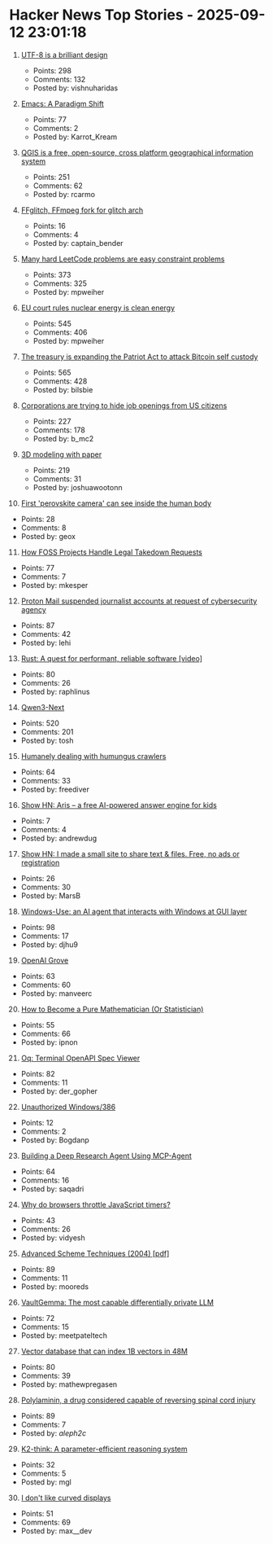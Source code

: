 # Hacker News Top Stories - 2025-09-12 23:01:18

1. [UTF-8 is a brilliant design](https://iamvishnu.com/posts/utf8-is-brilliant-design)
   - Points: 298
   - Comments: 132
   - Posted by: vishnuharidas

2. [Emacs: A Paradigm Shift](https://edoput.it/2025/04/16/emacs-paradigm-shift.html)
   - Points: 77
   - Comments: 2
   - Posted by: Karrot_Kream

3. [QGIS is a free, open-source, cross platform geographical information system](https://github.com/qgis/QGIS)
   - Points: 251
   - Comments: 62
   - Posted by: rcarmo

4. [FFglitch, FFmpeg fork for glitch arch](https://ffglitch.org/gallery/)
   - Points: 16
   - Comments: 4
   - Posted by: captain_bender

5. [Many hard LeetCode problems are easy constraint problems](https://buttondown.com/hillelwayne/archive/many-hard-leetcode-problems-are-easy-constraint/)
   - Points: 373
   - Comments: 325
   - Posted by: mpweiher

6. [EU court rules nuclear energy is clean energy](https://www.weplanet.org/post/eu-court-rules-nuclear-energy-is-clean-energy)
   - Points: 545
   - Comments: 406
   - Posted by: mpweiher

7. [The treasury is expanding the Patriot Act to attack Bitcoin self custody](https://www.tftc.io/treasury-iexpanding-patriot-act/)
   - Points: 565
   - Comments: 428
   - Posted by: bilsbie

8. [Corporations are trying to hide job openings from US citizens](https://thehill.com/opinion/finance/5498346-corporate-america-has-been-trying-to-hide-job-openings-now-it-is-failing/)
   - Points: 227
   - Comments: 178
   - Posted by: b_mc2

9. [3D modeling with paper](https://www.arvinpoddar.com/blog/3d-modeling-with-paper)
   - Points: 219
   - Comments: 31
   - Posted by: joshuawootonn

10. [First 'perovskite camera' can see inside the human body](https://news.northwestern.edu/stories/2025/09/first-perovskite-camera-can-see-inside-the-human-body/)
   - Points: 28
   - Comments: 8
   - Posted by: geox

11. [How FOSS Projects Handle Legal Takedown Requests](https://f-droid.org/2025/09/10/how-foss-projects-handle-legal-takedown-requests.html)
   - Points: 77
   - Comments: 7
   - Posted by: mkesper

12. [Proton Mail suspended journalist accounts at request of cybersecurity agency](https://theintercept.com/2025/09/12/proton-mail-journalist-accounts-suspended/)
   - Points: 87
   - Comments: 42
   - Posted by: lehi

13. [Rust: A quest for performant, reliable software [video]](https://www.youtube.com/watch?v=k_-6KI3m31M)
   - Points: 80
   - Comments: 26
   - Posted by: raphlinus

14. [Qwen3-Next](https://qwen.ai/blog?id=4074cca80393150c248e508aa62983f9cb7d27cd&from=research.latest-advancements-list)
   - Points: 520
   - Comments: 201
   - Posted by: tosh

15. [Humanely dealing with humungus crawlers](https://flak.tedunangst.com/post/humanely-dealing-with-humungus-crawlers)
   - Points: 64
   - Comments: 33
   - Posted by: freediver

16. [Show HN: Aris – a free AI-powered answer engine for kids](https://www.aris.chat)
   - Points: 7
   - Comments: 4
   - Posted by: andrewdug

17. [Show HN: I made a small site to share text & files. Free, no ads or registration](https://www.dum.pt/)
   - Points: 26
   - Comments: 30
   - Posted by: MarsB

18. [Windows-Use: an AI agent that interacts with Windows at GUI layer](https://github.com/CursorTouch/Windows-Use)
   - Points: 98
   - Comments: 17
   - Posted by: djhu9

19. [OpenAI Grove](https://openai.com/index/openai-grove/)
   - Points: 63
   - Comments: 60
   - Posted by: manveerc

20. [How to Become a Pure Mathematician (Or Statistician)](http://hbpms.blogspot.com/)
   - Points: 55
   - Comments: 66
   - Posted by: ipnon

21. [Oq: Terminal OpenAPI Spec Viewer](https://github.com/plutov/oq)
   - Points: 82
   - Comments: 11
   - Posted by: der_gopher

22. [Unauthorized Windows/386](https://virtuallyfun.com/2025/09/06/unauthorized-windows-386/)
   - Points: 12
   - Comments: 2
   - Posted by: Bogdanp

23. [Building a Deep Research Agent Using MCP-Agent](https://thealliance.ai/blog/building-a-deep-research-agent-using-mcp-agent)
   - Points: 64
   - Comments: 16
   - Posted by: saqadri

24. [Why do browsers throttle JavaScript timers?](https://nolanlawson.com/2025/08/31/why-do-browsers-throttle-javascript-timers/)
   - Points: 43
   - Comments: 26
   - Posted by: vidyesh

25. [Advanced Scheme Techniques (2004) [pdf]](https://people.csail.mit.edu//jhbrown/scheme/continuationslides04.pdf)
   - Points: 89
   - Comments: 11
   - Posted by: mooreds

26. [VaultGemma: The most capable differentially private LLM](https://research.google/blog/vaultgemma-the-worlds-most-capable-differentially-private-llm/)
   - Points: 72
   - Comments: 15
   - Posted by: meetpateltech

27. [Vector database that can index 1B vectors in 48M](https://www.vectroid.com/blog/why-and-how-we-built-Vectroid)
   - Points: 80
   - Comments: 39
   - Posted by: mathewpregasen

28. [Polylaminin, a drug considered capable of reversing spinal cord injury](https://www1.folha.uol.com.br/internacional/en/scienceandhealth/2025/09/groundbreaking-brazilian-drug-considered-capable-of-reversing-spinal-cord-injury-presented-in-sao-paulo.shtml)
   - Points: 89
   - Comments: 7
   - Posted by: _aleph2c_

29. [K2-think: A parameter-efficient reasoning system](https://arxiv.org/abs/2509.07604)
   - Points: 32
   - Comments: 5
   - Posted by: mgl

30. [I don't like curved displays](https://blog.danielh.cc/blog/curved)
   - Points: 51
   - Comments: 69
   - Posted by: max__dev


